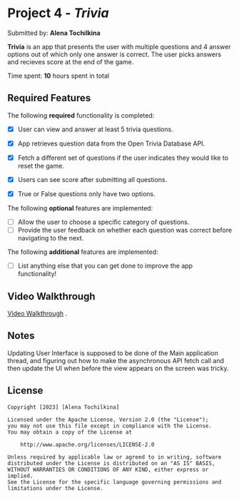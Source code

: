 # Project 4 - *Trivia*

Submitted by: **Alena Tochilkina**

**Trivia** is an app that presents the user with multiple questions and 4 answer options out of which only one answer is correct. The user picks answers and recieves score at the end of the game.

Time spent: **10** hours spent in total

## Required Features

The following **required** functionality is completed:

- [X] User can view and answer at least 5 trivia questions.
- [X] App retrieves question data from the Open Trivia Database API.
- [X] Fetch a different set of questions if the user indicates they would like to reset the game.
- [X] Users can see score after submitting all questions.
- [X] True or False questions only have two options.


The following **optional** features are implemented:

- [ ] Allow the user to choose a specific category of questions.
- [ ] Provide the user feedback on whether each question was correct before navigating to the next.

The following **additional** features are implemented:

- [ ] List anything else that you can get done to improve the app functionality!

## Video Walkthrough

[Video Walkthrough](https://submissions.us-east-1.linodeobjects.com/ios101/2XrP26UU.gif) .

## Notes

Updating User Interface is supposed to be done of the Main application thread, and figuring out how to make the asynchronous API fetch call and then update the UI when before the view appears on the screen was tricky.

## License

    Copyright [2023] [Alena Tochilkina]

    Licensed under the Apache License, Version 2.0 (the "License");
    you may not use this file except in compliance with the License.
    You may obtain a copy of the License at

        http://www.apache.org/licenses/LICENSE-2.0

    Unless required by applicable law or agreed to in writing, software
    distributed under the License is distributed on an "AS IS" BASIS,
    WITHOUT WARRANTIES OR CONDITIONS OF ANY KIND, either express or implied.
    See the License for the specific language governing permissions and
    limitations under the License.

